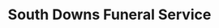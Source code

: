 ---
title: "South Downs Funeral Service"
url: /clanfield/south-downs-funeral-service/
shop: Bestattungen
---
